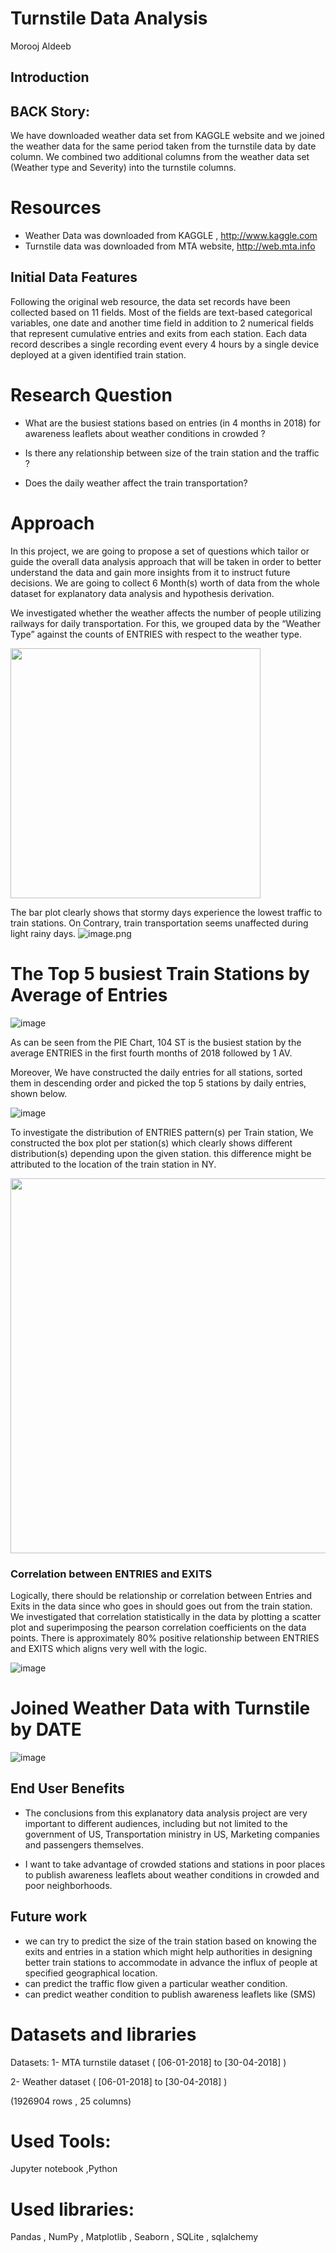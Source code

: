 # Turnstile Data Analysis

Morooj Aldeeb

## Introduction


BACK Story:
--------------

We have downloaded weather data set from KAGGLE website and we joined the weather data for the same period taken from the turnstile data by date column. We combined two additional columns from the weather data set (Weather type and Severity) into the turnstile columns.



Resources
=========

- Weather Data was downloaded from KAGGLE , http://www.kaggle.com
- Turnstile data was downloaded from MTA website, http://web.mta.info

Initial Data Features
-----------------------

Following the original web resource, the data set records have been collected based on 11 fields. Most of the fields are text-based categorical variables, one date and another time field in addition to 2 numerical fields that represent cumulative entries and exits from each station. 
Each data record describes a single recording event every 4 hours by a single device deployed at a given identified train station.


# Research Question

- What are the busiest stations based on entries (in 4 months in 2018) for awareness leaflets about weather conditions in crowded ?

- Is there any relationship between size of the train station and the traffic ?
 
- Does the daily weather affect the train transportation?


# Approach

In this project, we are going to propose a set of questions which tailor or guide the overall data analysis approach that will be taken in order to better understand the data and gain more insights from it to instruct future decisions. We are going to collect 6 Month(s) worth of data from the whole dataset for explanatory data analysis and hypothesis derivation.

We investigated whether the weather affects the number of people utilizing railways for daily transportation. For this, we grouped data by the “Weather Type” against the counts of ENTRIES 
with respect to the weather type.

<img src="weather.effects.entries.png" style="width:400px;height:400px"/>

The bar plot clearly shows that stormy days experience the lowest traffic to train stations. On Contrary, train transportation seems unaffected during light rainy days.
![image.png](attachment:image.png)

The Top 5 busiest Train Stations by Average of Entries
===========================================

![image](busiest.stations.pie.png)

As can be seen from the PIE Chart, 104 ST is the busiest station by the average ENTRIES in the first fourth months of 2018 followed by 1 AV. 

Moreover, We have constructed the daily entries for all stations, sorted them in descending order and picked the top 5 stations by daily entries, shown below.

![image](daily.entries.stations.png)

To investigate the distribution of ENTRIES pattern(s) per Train station, We constructed the box plot per station(s) which clearly shows different distribution(s) depending upon the given station. this difference might be attributed to the location of the train station in NY.


<img src="boxplot.stations.png" style="width:600px;height:600px"/>

### Correlation between ENTRIES and EXITS

Logically, there should be relationship or correlation between Entries and Exits in the data since who goes in should goes out from the train station. We investigated that correlation statistically in the data by plotting a scatter plot and superimposing the pearson correlation coefficients on the data points. There is approximately 80% positive relationship between ENTRIES and EXITS which aligns very well with the logic.

![image](correlation.png)

Joined Weather Data with Turnstile by DATE
===================================

![image](table.png)


End User Benefits
---------------------
- The conclusions from this explanatory data analysis project are very important to different audiences, including but not limited to the government of US, Transportation ministry in US, Marketing companies and passengers themselves.

- I want to take advantage of crowded stations and stations in poor places to publish awareness leaflets about weather conditions in crowded and poor neighborhoods.


## Future work

 - we can try to predict the size of the train station based on knowing the exits and entries in a station which might help authorities in designing better train stations to accommodate in advance the influx of people at specified geographical location.
 - can predict the traffic flow given a particular weather condition.
 - can predict weather condition to publish awareness leaflets like (SMS)


Datasets and libraries
=================

Datasets:
1- MTA turnstile dataset ( [06-01-2018] to [30-04-2018] )

2- Weather dataset ( [06-01-2018] to [30-04-2018] )

(1926904 rows , 25 columns)

Used Tools:
=========
Jupyter notebook ,Python 

Used libraries:
============
Pandas , NumPy , Matplotlib , Seaborn , SQLite , sqlalchemy



